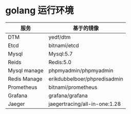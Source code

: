 # golang 运行环境

|   服务   |基于的镜像|
| ---- | ---- |
| DTM | yedf/dtm |
| Etcd | bitnami/etcd |
| Mysql | Mysql:5.7 |
| Reids | Redis:5.0 |
| Mysql manage | phpmyadmin/phpmyadmin |
| Redis Manage | erikdubbelboer/phpredisadmin |
| Prometheus | bitnami/prometheus |
| Grafana | grafana/grafana |
|Jaeger|jaegertracing/all-in-one:1.28|

